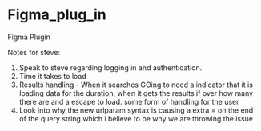 # Figma_plug_in
Figma Plugin


Notes for steve:

1. Speak to steve regarding logging in and authentication.
2. Time it takes to load
3. Results handling - When it searches GOing to need a indicator that it is loading data for the duration, when it gets the results if over how many there are and a escape to load. some form of handling for the user
4. Look into why the new urlparam syntax is causing a extra = on the end of the query string which i believe to be why we are throwing the issue
